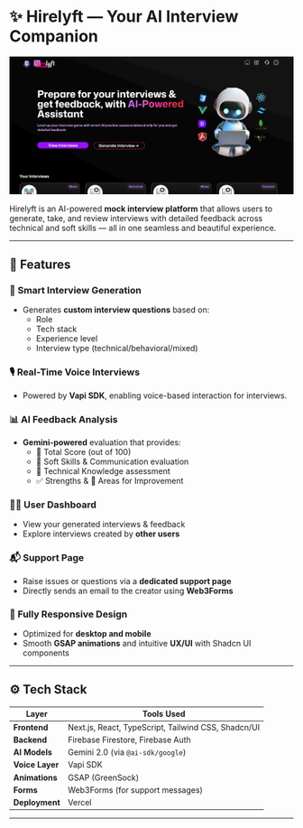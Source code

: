 # ✨ Hirelyft — Your AI Interview Companion

![Hero Banner](public/banner.png) <!-- Optional: Add a custom banner -->

Hirelyft is an AI-powered **mock interview platform** that allows users to generate, take, and review interviews with detailed feedback across technical and soft skills — all in one seamless and beautiful experience.

---

## 🚀 Features

### 🧠 Smart Interview Generation
- Generates **custom interview questions** based on:
  - Role
  - Tech stack
  - Experience level
  - Interview type (technical/behavioral/mixed)

### 🎙️ Real-Time Voice Interviews
- Powered by **Vapi SDK**, enabling voice-based interaction for interviews.

### 📊 AI Feedback Analysis
- **Gemini-powered** evaluation that provides:
  - 🎯 Total Score (out of 100)
  - 💬 Soft Skills & Communication evaluation
  - 🧠 Technical Knowledge assessment
  - ✅ Strengths & 🚧 Areas for Improvement

### 🧑‍💼 User Dashboard
- View your generated interviews & feedback
- Explore interviews created by **other users**

### 📬 Support Page
- Raise issues or questions via a **dedicated support page**
- Directly sends an email to the creator using **Web3Forms**

### 📱 Fully Responsive Design
- Optimized for **desktop and mobile**
- Smooth **GSAP animations** and intuitive **UX/UI** with Shadcn UI components

---

## ⚙️ Tech Stack

| Layer             | Tools Used                                                                 |
|------------------|------------------------------------------------------------------------------|
| **Frontend**      | Next.js, React, TypeScript, Tailwind CSS, Shadcn/UI                        |
| **Backend**       | Firebase Firestore, Firebase Auth                                           |
| **AI Models**     | Gemini 2.0 (via `@ai-sdk/google`)                                           |
| **Voice Layer**   | Vapi SDK                                                                    |
| **Animations**    | GSAP (GreenSock)                                                            |
| **Forms**         | Web3Forms (for support messages)                                            |
| **Deployment**    | Vercel                                                                      |

---



